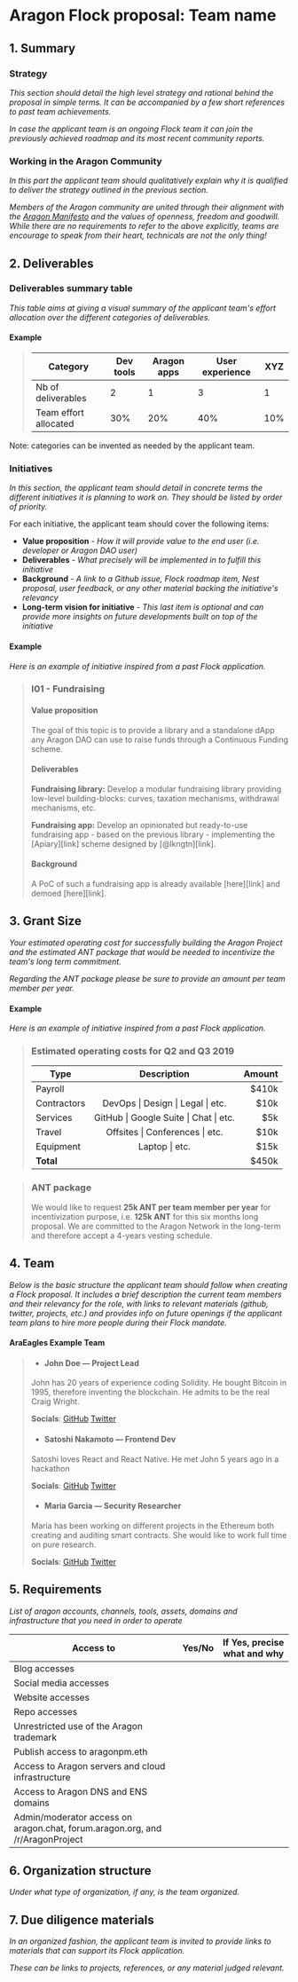 # Aragon Flock proposal: Team name

## 1. Summary

### Strategy
*This section should detail the high level strategy and rational behind the proposal in simple terms. It can be accompanied by a few short references to past team achievements.*

*In case the applicant team is an ongoing Flock team it can join the previously achieved roadmap and its most recent community reports.*

### Working in the Aragon Community
*In this part the applicant team should qualitatively explain why it is qualified to deliver the strategy outlined in the previous section.*

*Members of the Aragon community are united through their alignment with the [Aragon Manifesto](https://blog.aragon.org/the-aragon-manifesto-4a21212eac03/) and the values of openness, freedom and goodwill. While there are no requirements to refer to the above explicitly, teams are encourage to speak from their heart, technicals are not the only thing!*

## 2. Deliverables

### Deliverables summary table
*This table aims at giving a visual summary of the applicant team's effort allocation over the different categories of deliverables.*

#### Example
> | Category               | Dev tools | Aragon apps | User experience  | XYZ |
> |------------------------|-----------|-------------|------------------|-----|
> | Nb of  deliverables    | 2         | 1           | 3                | 1   |
> | Team effort  allocated | 30%       | 20%         | 40%              | 10% |

Note: categories can be invented as needed by the applicant team.

### Initiatives

*In this section, the applicant team should detail in concrete terms the different initiatives it is planning to work on. They should be listed by order of priority.*

For each initiative, the applicant team should cover the following items:
- **Value proposition** - *How it will provide value to the end user (i.e. developer or Aragon DAO user)*
- **Deliverables** - *What precisely will be implemented in to fulfill this initiative*
- **Background** - *A link to a Github issue, Flock roadmap item, Nest proposal, user feedback, or any other material backing the initiative's relevancy*
- **Long-term vision for initiative** - *This last item is optional and can provide more insights on future developments built on top of the initiative*

#### Example

*Here is an example of initiative inspired from a past Flock application.*

> ### I01 - Fundraising
> #### Value proposition
> The goal of this topic is to provide a library and a standalone dApp any Aragon DAO can use to raise funds through a Continuous Funding scheme.
>
> #### Deliverables
>
> **Fundraising library:** Develop a modular fundraising library providing low-level building-blocks: curves, taxation mechanisms, withdrawal mechanisms, etc.
>
> **Fundraising app:** Develop an opinionated but ready-to-use fundraising app - based on the previous library - implementing the [Apiary][link] scheme designed by [@lkngtn][link].
>
> #### Background
>
> A PoC of such a fundraising app is already available [here][link] and demoed [here][link].


## 3. Grant Size

*Your estimated operating cost for successfully building the Aragon Project and the estimated ANT package that would be needed to incentivize the team's long term commitment.*

*Regarding the ANT package please be sure to provide an amount per team member per year.*

#### Example

*Here is an example of initiative inspired from a past Flock application.*


> ### Estimated operating costs for Q2 and Q3 2019
>
> | Type        |              Description               | Amount |
> | ----------- | :------------------------------------: | -----: |
> | Payroll     |                                        | \$410k |
> | Contractors |   DevOps \| Design \| Legal \| etc.    |  \$10k |
> | Services    | GitHub \| Google Suite \| Chat \| etc. |   \$5k |
> | Travel      |    Offsites \| Conferences \| etc.     |  \$10k |
> | Equipment   |             Laptop \| etc.             |  \$15k |
> | **Total**   |                                        | \$450k |




> ### ANT package
>
> We would like to request **25k ANT per team member per year** for incentivization purpose, i.e. **125k ANT** for this six months long proposal. We are committed to the Aragon Network in the long-term and therefore accept a 4-years vesting schedule.

## 4. Team

*Below is the basic structure the applicant team should follow when creating a Flock proposal. It includes a brief description the current team members and their relevancy for the role, with links to relevant materials (github, twitter, projects, etc.) and provides info on future openings if the applicant team plans to hire more people during their Flock mandate.*

#### AraEagles Example Team

> - #### John Doe — Project Lead
>
> John has 20 years of experience coding Solidity. He bought Bitcoin in 1995, therefore inventing the blockchain. He admits to be the real Craig Wright.
>
> **Socials**: [GitHub](#) [Twitter](#)
>
> - #### Satoshi Nakamoto — Frontend Dev
>
> Satoshi loves React and React Native. He met John 5 years ago in a hackathon
>
> **Socials**: [GitHub](#) [Twitter](#)
>
> - #### Maria Garcia — Security Researcher
>
> Maria has been working on different projects in the Ethereum both creating and auditing smart contracts. She would like to work full time on pure research.
>
> **Socials**: [GitHub](#) [Twitter](#)

## 5. Requirements

*List of aragon accounts, channels, tools, assets, domains and infrastructure that you need in order to operate*

| Access to                                                                        | Yes/No | If Yes, precise what and why |
|----------------------------------------------------------------------------------|--------|------------------------------|
| Blog accesses                                                                    |        |                              |
| Social media accesses                                                            |        |                              |
| Website accesses                                                                 |        |                              |
| Repo accesses                                                                    |        |                              |
| Unrestricted use of  the Aragon trademark                                        |        |                              |
| Publish access  to aragonpm.eth                                                  |        |                              |
| Access to Aragon servers  and cloud infrastructure                               |        |                              |
| Access to Aragon  DNS and ENS domains                                            |        |                              |
| Admin/moderator access  on aragon.chat,  forum.aragon.org,  and /r/AragonProject |        |                              |

## 6. Organization structure  

*Under what type of organization, if any, is the team organized.*

## 7. Due diligence materials

*In an organized fashion, the applicant team is invited to provide links to materials that can support its Flock application.*

*These can be links to projects, references, or any material judged relevant.*
